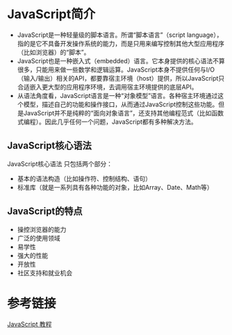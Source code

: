 # JavaScript简介
- JavaScript是一种轻量级的脚本语言。所谓“脚本语言”（script language），指的是它不具备开发操作系统的能力，而是只用来编写控制其他大型应用程序（比如浏览器）的“脚本”。
- JavaScript也是一种嵌入式（embedded）语言。它本身提供的核心语法不算很多，只能用来做一些数学和逻辑运算。JavaScript本身不提供任何与I/O（输入/输出）相关的API，都要靠宿主环境（host）提供，所以JavaScript只合适嵌入更大型的应用程序环境，去调用宿主环境提供的底层API。
- 从语法角度看，JavaScript语言是一种“对象模型”语言。各种宿主环境通过这个模型，描述自己的功能和操作接口，从而通过JavaScript控制这些功能。但是JavaScript并不是纯粹的“面向对象语言”，还支持其他编程范式（比如函数式编程）。因此几乎任何一个问题，JavaScript都有多种解决方法。

## JavaScript核心语法
JavaScript核心语法 只包括两个部分：
- 基本的语法构造（比如操作符、控制结构、语句）
- 标准库（就是一系列具有各种功能的对象，比如Array、Date、Math等）

## JavaScript的特点
- 操控浏览器的能力
- 广泛的使用领域
- 易学性
- 强大的性能
- 开放性
- 社区支持和就业机会

# 参考链接
[JavaScript 教程](https://wangdoc.com/javascript/)
